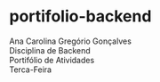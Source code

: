 # portifolio-backend

Ana Carolina Gregório Gonçalves<br>
Disciplina de Backend<br>
Portifólio de Atividades<br>
Terca-Feira<br>
